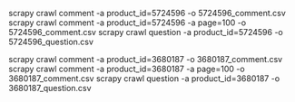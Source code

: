 scrapy crawl comment -a product_id=5724596 -o 5724596_comment.csv
scrapy crawl comment -a product_id=5724596 -a page=100 -o 5724596_comment.csv
scrapy crawl question -a product_id=5724596 -o 5724596_question.csv

scrapy crawl comment -a product_id=3680187 -o 3680187_comment.csv
scrapy crawl comment -a product_id=3680187 -a page=100 -o 3680187_comment.csv
scrapy crawl question -a product_id=3680187 -o 3680187_question.csv
